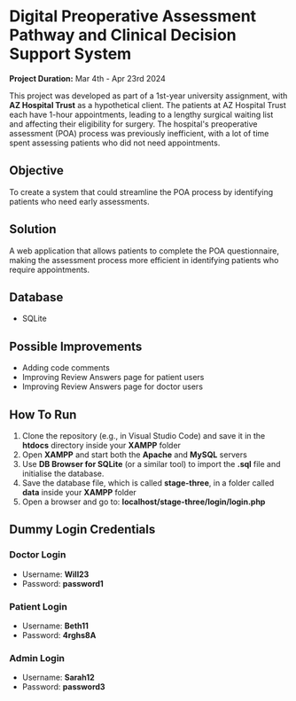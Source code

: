 # Digital Preoperative Assessment Pathway and Clinical Decision Support System
**Project Duration:** Mar 4th - Apr 23rd 2024

This project was developed as part of a 1st-year university assignment, with **AZ Hospital Trust** as a hypothetical client. The patients at AZ Hospital Trust each have 1-hour appointments, leading to a lengthy surgical waiting list and affecting their eligibility for surgery. The hospital's preoperative assessment (POA) process was previously inefficient, with a lot of time spent assessing patients who did not need appointments.

## Objective
To create a system that could streamline the POA process by identifying patients who need early assessments.

## Solution  
A web application that allows patients to complete the POA questionnaire, making the assessment process more efficient in identifying patients who require appointments.

## Database
- SQLite

## Possible Improvements
- Adding code comments
- Improving Review Answers page for patient users
- Improving Review Answers page for doctor users

## How To Run
1. Clone the repository (e.g., in Visual Studio Code) and save it in the **htdocs** directory inside your **XAMPP** folder
2. Open **XAMPP** and start both the **Apache** and **MySQL** servers
3. Use **DB Browser for SQLite** (or a similar tool) to import the **.sql** file and initialise the database.
4. Save the database file, which is called **stage-three**, in a folder called **data** inside your **XAMPP** folder
5. Open a browser and go to: **localhost/stage-three/login/login.php**

## Dummy Login Credentials
### Doctor Login
- Username: **Will23**
- Password: **password1**

### Patient Login
- Username: **Beth11**
- Password: **4rghs8A**

### Admin Login
- Username: **Sarah12**
- Password: **password3**
